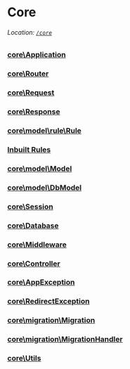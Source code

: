 # Core

###### Location: [`/core`](./directory-structure.md#core)

### [core\Application](./core/application.md)

### [core\Router](./core/router.md)

### [core\Request](./core/request.md)

### [core\Response](./core/response.md)

### [core\model\rule\Rule](./core/rule.md)

### [Inbuilt Rules](./core/inbuilt-rules.md)

### [core\model\Model](./core/model.md)

### [core\model\DbModel](./core/dbmodel.md)

### [core\Session](./core/session.md)

### [core\Database](./core/database.md)

### [core\Middleware](./core/middleware.md)

### [core\Controller](./core/controller.md)

### [core\AppException](./core/app-exception.md)

### [core\RedirectException](./core/redirect-exception.md)

### [core\migration\Migration](./core/migration.md)

### [core\migration\MigrationHandler](./core/migration-handler.md)

### [core\Utils](./core/utils.md)

